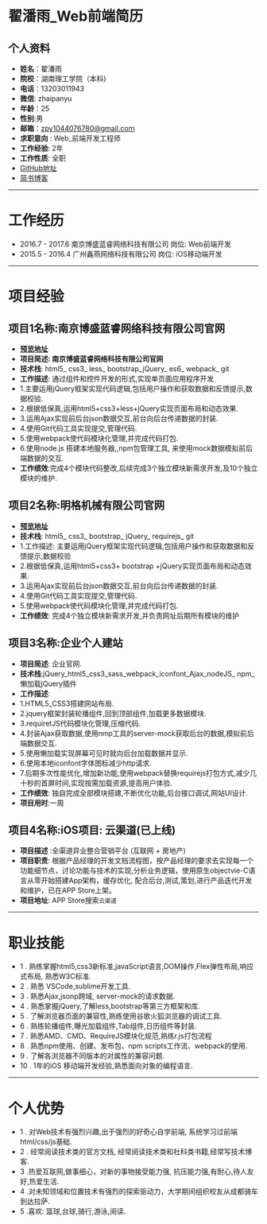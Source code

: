 # 翟潘雨_Web前端简历

## 个人资料
- **姓名**：翟潘雨
- **院校**：湖南理工学院（本科)
- **电话**：13203011943
- **微信**: zhaipanyu  					
- **年龄**：25 
- **性别**:男
- **邮箱**：zpy1044076780@gmail.com         
- **求职意向** : Web_前端开发工程师
- **工作经验**: 2年								
- **工作性质**: 全职
- [GitHub地址](https://github.com/zhaipanyu)
- [简书博客]( http://www.jianshu.com/u/bb22e571b68c)

---

# 工作经历
- 2016.7 - 2017.6   南京博盛蓝睿网络科技有限公司        岗位: Web前端开发
- 2015.5 - 2016.4     广州鑫燕网络科技有限公司                岗位: iOS移动端开发

---

# 项目经验
## 项目1名称:**南京博盛蓝睿网络科技有限公司官网**
- [**预览地址**](http://bosslen.com/)
- **项目简述: 南京博盛蓝睿网络科技有限公司官网**
- **技术栈**:  html5_ css3_ less_ bootstrap_jQuery_ es6_ webpack_ git
- **工作描述**: 通过组件和控件开发的形式,实现单页面应用程序开发
- 1.主要运用jQuery框架实现代码逻辑,包括用户操作和获取数据和反馈提示,数据校验.
- 2.根据低保真,运用html5+css3+less+jQuery实现页面布局和动态效果. 
- 3.运用Ajax实现前后台json数据交互,前台向后台传递数据的封装.
- 4.使用Git代码工具实现提交,管理代码.
- 5.使用webpack使代码模块化管理,并完成代码打包.
- 6.使用node.js 搭建本地服务器,,npm包管理工具, 来使用mock数据模拟前后端数据的交互.
- **工作绩效**:完成4个模块代码整改,后续完成3个独立模块新需求开发,及10个独立模块的维护.

## 项目2名称:**明格机械有限公司官网**
- [**预览地址**](http://sawgood.cn)
- **技术栈**: html5_ css3_ bootstrap_ jQuery_ requirejs_ git
- 1.工作描述: 主要运用jQuery框架实现代码逻辑,包括用户操作和获取数据和反馈提示,数据校验
- 2.根据低保真,运用html5+css3+ bootstrap +jQuery实现页面布局和动态效果. 
- 3.运用Ajax实现前后台json数据交互,前台向后台传递数据的封装.
- 4.使用Git代码工具实现提交,管理代码.
- 5.使用webpack使代码模块化管理,并完成代码打包.
- **工作绩效**: 完成4个独立模块新需求开发,并负责网址后期所有模块的维护

	

## 项目3名称:**企业个人建站**
- **项目简述**: 企业官网.
- **技术栈**:jQuery_html5_css3_sass_webpack_iconfont_Ajax_nodeJS_ npm_懒加载jQuery插件
- **工作描述**:
- 1.HTML5_CSS3搭建网站布局.
- 2.jquery框架封装轮播组件,回到顶部组件,加载更多数据模块.
- 3.requiretJS代码模块化管理,压缩代码.
- 4.封装Ajax获取数据,使用nmp工具的server-mock获取后台的数据,模拟前后端数据交互.
- 5.使用懒加载实现屏幕可见时就向后台加载数据并显示.
- 6.使用本地iconfont字体图标减少http请求.
- 7.后期多次性能优化,增加新功能,使用webpack替换requirejs打包方式,减少几十秒的首屏时间,实现按需加载资源,提高用户体验.
- **工作绩效**: 独自完成全部模块搭建,不断优化功能,后台接口调试,网站UI设计.
- **项目用时**:一周


## 项目4名称:**iOS项目: 云渠道(已上线)**
- **项目描述** :全渠道异业整合营销平台 (互联网 + 房地产)
- **项目职责**: 根据产品经理的开发文档流程图，按产品经理的要求去实现每一个功能细节点，讨论功能与技术的实现,分析业务逻辑，使用原生objectvie-C语言从零开始搭建App架构，缓存优化, 配合后台,测试,策划,进行产品迭代开发和维护，已在APP Store上架。
- **项目地址**: APP Store搜索`云渠道`

---

# **职业技能**
- 1 . 熟练掌握html5,css3新标准,javaScript语言,DOM操作,Flex弹性布局,响应式布局, 熟悉W3C标准.
- 2 . 熟悉 VSCode,sublime开发工具.
- 3 . 熟悉Ajax,jsonp跨域, server-mock的请求数据.
- 4 . 熟悉掌握jQuery,了解less,bootstrap等第三方框架和库.
- 5 . 了解浏览器页面的兼容性,熟练使用谷歌火狐浏览器的调试工具.
- 6 . 熟练轮播组件,曝光加载组件,Tab组件,日历组件等封装.
- 7 . 熟悉AMD、CMD、RequireJS模块化规范,熟练r.js打包流程
- 8 . 熟悉npm使用、创建、发布包、npm scripts工作流、webpack的使用.
- 9 . 了解各浏览器不同版本的对属性的兼容问题.
- 10 . 1年的iOS 移动端开发经验,熟悉面向对象的编程语言.

---

# **个人优势**
- 1 . 对Web技术有强烈兴趣,出于强烈的好奇心自学前端, 系统学习过前端html/css/js基础.
- 2 . 经常阅读技术类的官方文档, 经常阅读技术类和社科类书籍,经常写技术博客.
- 3 .热爱互联网,做事细心，对新的事物接受能力强, 抗压能力强,有耐心,待人友好,热爱生活.
- 4 .对未知领域和位置技术有强烈的探索驱动力，大学期间组织校友从成都骑车到达拉萨.
- 5 .喜欢: 篮球,台球,骑行,游泳,阅读.
